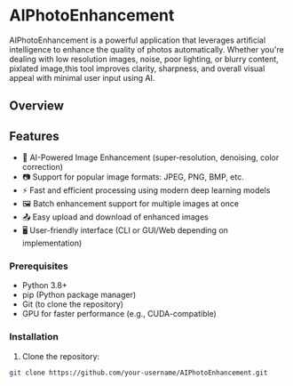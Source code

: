 # AIPhotoEnhancement

AIPhotoEnhancement is a powerful application that leverages artificial intelligence to enhance the quality of photos automatically. Whether you're dealing with low resolution images, noise, poor lighting, or blurry content, pixlated image,this tool improves clarity, sharpness, and overall visual appeal with minimal user input using AI.

## Overview



## Features
 
- 🧠 AI-Powered Image Enhancement (super-resolution, denoising, color correction)
- 📷 Support for popular image formats: JPEG, PNG, BMP, etc.
- ⚡ Fast and efficient processing using modern deep learning models
- 🖼️ Batch enhancement support for multiple images at once
- 📤 Easy upload and download of enhanced images
- 🖥️ User-friendly interface (CLI or GUI/Web depending on implementation)

### Prerequisites

- Python 3.8+
- pip (Python package manager)
- Git (to clone the repository)
- GPU for faster performance (e.g., CUDA-compatible)

### Installation

1. Clone the repository:

```bash
git clone https://github.com/your-username/AIPhotoEnhancement.git
```